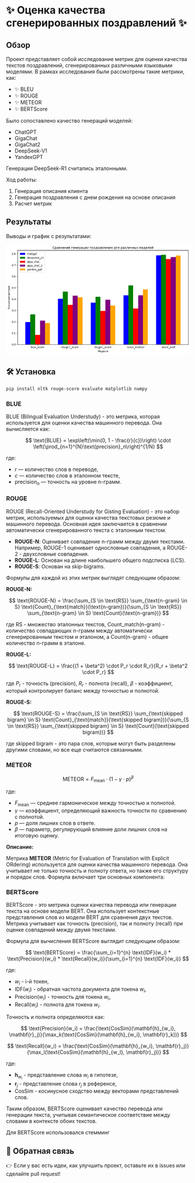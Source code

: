 # ✨ Оценка качества сгенерированных поздравлений ✨

## Обзор

Проект представляет собой исследование метрик для оценки качества текстов поздравлений, сгенерированных различными языковыми моделями. В рамках исследования были рассмотрены такие метрики, как:

- ✨ BLEU
- ✨ ROUGE
- ✨ METEOR
- ✨ BERTScore

Было сопоставлено качество генераций моделей:

- ChatGPT
- GigaChat
- GigaChat2
- DeepSeek-V1
- YandexGPT

Генерации DeepSeek-R1 считались эталонными.

Ход работы:
1. Генерация описания клиента
2. Генерация поздравления с днем рождения на основе описания
3. Расчет метрик


## Результаты

Выводы и график с результатами:

![Здесь будет график](output.png)

## 🛠️ Установка

```bash
pip install nltk rouge-score evaluate matplotlib numpy
```

### BLUE

BLUE (Bilingual Evaluation Understudy) - это метрика, которая используется для оценки качества машинного перевода. Она вычисляется как:

$$
\text{BLUE} = \exp\left(\min(0, 1 - \frac{r}{c})\right) \cdot \left(\prod_{n=1}^{N}\text{precision}_n\right)^{1/N}
$$

где:
- $r$ — количество слов в переводе,
- $c$ — количество слов в эталонном тексте,
- $\text{precision}_n$ — точность на уровне n-грамм.

### ROUGE

ROUGE (Recall-Oriented Understudy for Gisting Evaluation) - это набор метрик, используемых для оценки качества текстовых резюме и машинного перевода. Основная идея заключается в сравнении автоматически сгенерированного текста с эталонным текстом.

- **ROUGE-N**: Оценивает совпадение n-грамм между двумя текстами. Например, ROUGE-1 оценивает однословные совпадения, а ROUGE-2 - двухсловные совпадения.
- **ROUGE-L**: Основан на длине наибольшего общего подсписка (LCS).
- **ROUGE-S**: Основан на skip-bigrams.

Формулы для каждой из этих метрик выглядят следующим образом:

**ROUGE-N:**

$$ \text{ROUGE-N} = \frac{\sum_{S \in \text{RS}} \sum_{\text{n-gram} \in S} \text{Count}_{\text{match}}(\text{n-gram})}{\sum_{S \in \text{RS}} \sum_{\text{n-gram} \in S} \text{Count}(\text{n-gram})} $$

где RS - множество эталонных текстов, Count_match(n-gram) - количество совпадающих n-грамм между автоматически сгенерированным текстом и эталоном, а Count(n-gram) - общее количество n-грамм в эталоне.

**ROUGE-L:**

$$ \text{ROUGE-L} = \frac{(1 + \beta^2) \cdot P_r \cdot R_r}{R_r + \beta^2 \cdot P_r} $$

где $P_r$ - точность (precision), $R_r$ - полнота (recall), $\beta$ - коэффициент, который контролирует баланс между точностью и полнотой.

**ROUGE-S:**

$$ \text{ROUGE-S} = \frac{\sum_{S \in \text{RS}} \sum_{\text{skipped bigram} \in S} \text{Count}_{\text{match}}(\text{skipped bigram})}{\sum_{S \in \text{RS}} \sum_{\text{skipped bigram} \in S} \text{Count}(\text{skipped bigram})} $$

где skipped bigram - это пара слов, которые могут быть разделены другими словами, но все еще считаются связанными.

### METEOR

$$ \text{METEOR} = F_{\text{mean}} \cdot (1 - \gamma \cdot p)^\beta $$

где:
- $F_{\text{mean}}$ — среднее гармоническое между точностью и полнотой.
- $\gamma$ — коэффициент, определяющий важность точности по сравнению с полнотой.
- $p$ — доля лишних слов в ответе.
- $\beta$ — параметр, регулирующий влияние доли лишних слов на итоговую оценку.

**Описание:**

Метрика **METEOR** (Metric for Evaluation of Translation with Explicit ORdering) используется для оценки качества машинного перевода. Она учитывает не только точность и полноту ответа, но также его структуру и порядок слов. Формула включает три основных компонента:

### BERTScore
BERTScore - это метрика оценки качества перевода или генерации текста на основе модели BERT. Она использует контекстные представления слов из модели BERT для сравнения двух текстов. Метрика учитывает как точность (precision), так и полноту (recall) при оценке совпадений между двумя текстами.

Формула для вычисления BERTScore выглядит следующим образом:

$$
\text{BERTScore} = \frac{\sum_{i=1}^{n} \text{IDF}(w_i) * \text{Precision}(w_i) * \text{Recall}(w_i)}{\sum_{i=1}^{n} \text{IDF}(w_i)}
$$

где:
- $w_i$ - i-й токен,
- $\text{IDF}(w_i)$ - обратная частота документа для токена $w_i$,
- $\text{Precision}(w_i)$ - точность для токена $w_i$,
- $\text{Recall}(w_i)$ - полнота для токена $w_i$.

Точность и полнота определяются как:

$$
\text{Precision}(w_i) = \frac{\text{CosSim}(\mathbf{h}_{w_i}, \mathbf{r}_j)}{\max_k(\text{CosSim}(\mathbf{h}_{w_i}, \mathbf{r}_k))}
$$

$$
\text{Recall}(w_i) = \frac{\text{CosSim}(\mathbf{h}_{w_i}, \mathbf{r}_j)}{\max_l(\text{CosSim}(\mathbf{h}_{w_l}, \mathbf{r}_j))}
$$

где:
- $\mathbf{h}_{w_i}$ - представление слова $w_i$ в гипотезе,
- $\mathbf{r}_j$ - представление слова $r_j$ в референсе,
- $\text{CosSim}$ - косинусное сходство между векторами представлений слов.

Таким образом, BERTScore оценивает качество перевода или генерации текста, учитывая семантическое соответствие между словами в контексте обоих текстов.

Для BERTScore использовался стемминг


## 🌟 Обратная связь

👉 Если у вас есть идеи, как улучшить проект, оставьте их в issues или сделайте pull request!

